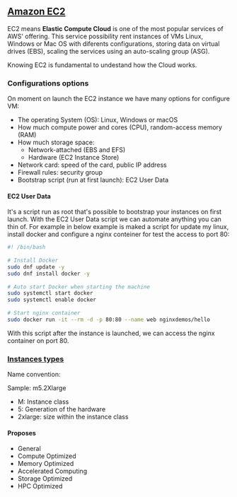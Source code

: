 ## [Amazon EC2](https://aws.amazon.com/ec2/features/#topic-0)

EC2 means **Elastic Compute Cloud** is one of the most popular services of AWS' offering. This service possibility rent
instances of VMs Linux, Windows or Mac OS with diferents configurations, storing data on virtual drives (EBS), scaling
the services using an auto-scaling group (ASG).

Knowing EC2 is fundamental to undestand how the Cloud works.

### Configurations options

On moment on launch the EC2 instance we have many options for configure VM:

- The operating System (OS): Linux, Windows or macOS
- How much compute power and cores (CPU), random-access memory (RAM)
- How much storage space:
    * Network-attached (EBS and EFS)
    * Hardware (EC2 Instance Store)
- Network card: speed of the card, public IP address
- Firewall rules: security group
- Bootstrap script (run at first launch): EC2 User Data

#### EC2 User Data

It's a script run as root that's possible to bootstrap your instances on first launch. With the EC2 User Data script we
can automate anything you can thin of. For example in below example is maked a script for update my linux, install
docker and configure a nginx conteiner for test the access to port 80:

```bash
#! /bin/bash  
  
# Install Docker  
sudo dnf update -y  
sudo dnf install docker -y  
  
# Auto start Docker when starting the machine  
sudo systemctl start docker  
sudo systemctl enable docker  
  
# Start nginx container  
sudo docker run -it --rm -d -p 80:80 --name web nginxdemos/hello
```

With this script after the instance is launched, we can access the nginx container on port 80.

### [Instances types]()

Name convention:

Sample: m5.2Xlarge

- M: Instance class
- 5: Generation of the hardware
- 2xlarge: size within the instance class

#### Proposes

- General
- Compute Optimized
- Memory Optimized
- Accelerated Computing
- Storage Optimized
- HPC Optimized
